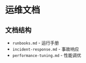 # 运维文档

## 文档结构

- `runbooks.md` - 运行手册
- `incident-response.md` - 事故响应
- `performance-tuning.md` - 性能调优

